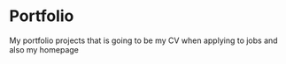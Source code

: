 # Portfolio
My portfolio projects that is going to be my CV when applying to jobs and also my homepage
